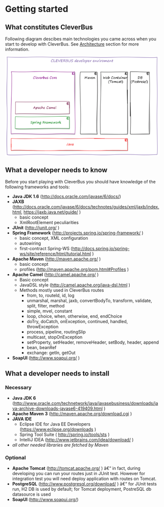 # Getting started

## What constitutes CleverBus

Following diagram descibes main technologies you came across when you start to develop with CleverBus. See [Architecture](Architecture) section for more information.

![ ](attachments/524313/917536.png)

## What a developer needs to know

Before you start playing with CleverBus you should have knowledge of the following frameworks and tools:

-   **Java JDK 1.6** (<http://docs.oracle.com/javase/6/docs/>)
-   **JAXB** (<http://docs.oracle.com/javase/6/docs/technotes/guides/xml/jaxb/index.html>, <https://jaxb.java.net/guide/> )
    -   basic concept
    -   XmlRootElement peculiarities
-   **JUnit** (<http://junit.org/> )
-   **Spring Framework** (<http://projects.spring.io/spring-framework/> )
    -   basic concept, XML configuration
    -   autowiring
    -   first-contract Spring-WS (<http://docs.spring.io/spring-ws/site/reference/html/tutorial.html> )
-   **Apache Maven** (<http://maven.apache.org/> )
    -   basic concept
    -   profiles (<http://maven.apache.org/pom.html#Profiles> )
-   **Apache Camel** (<http://camel.apache.org/> )
    -   Basic concept
    -   JavaDSL style (<http://camel.apache.org/java-dsl.html> )
    -   Methods mostly used in CleverBus routes
        -   from, to, routeId, id, log
        -   unmarshal, marshal, jaxb, convertBodyTo, transform, validate, split, filter, method
        -   simple, mvel, constant
        -   loop, choice, when, otherwise, end, endChoice
        -   doTry, doCatch, onException, continued, handled, throwException
        -   process, pipeline, routingSlip
        -   multicast, stopOnException
        -   setProperty, setHeader, removeHeader, setBody, header, append
        -   bean, beanRef
        -   exchange: getIn, getOut
-   **SoapUI** (<http://www.soapui.org/> )

## What a developer needs to install

### Necessary

-   **Java JDK 6** (<http://www.oracle.com/technetwork/java/javasebusiness/downloads/java-archive-downloads-javase6-419409.html> )
-   **Apache Maven** **3** (<http://maven.apache.org/download.cgi> )
-   **JAVA IDE**
    -   Eclipse IDE for Java EE Developers (<https://www.eclipse.org/downloads> )
    -   Spring Tool Suite ( <http://spring.io/tools/sts> )
    -   IntelliJ IDEA (<http://www.jetbrains.com/idea/download/> )
-   *all other needed libraries are fetched by Maven*

### Optional

-   **Apache Tomcat** (<http://tomcat.apache.org/> ) â€“ in fact, during developing you can run your routes just in JUnit test. However for integration test you will need deploy application with routes on Tomcat.
-   **PostgreSQL** (<http://www.postgresql.org/download/> ) â€“ for JUnit tests run, H2 DB is used by default; for Tomcat deployment, PostreSQL db datasource is used
-   **SoapUI** (<http://www.soapui.org/>)



